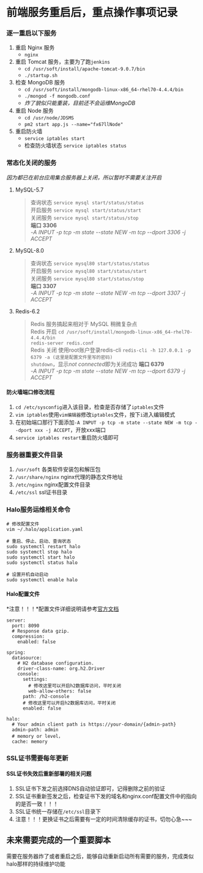 # 前端服务重启后，重点操作事项记录

### 逐一重启以下服务
1. 重启 Nginx 服务  
	+ `nginx`  
2. 重启 Tomcat 服务，主要为了跑`jenkins`  
	+ `cd /usr/soft/install/apache-tomcat-9.0.7/bin`  
	+ `./startup.sh`  
3. 检查 MongoDB 服务  
	+ `cd /usr/soft/install/mongodb-linux-x86_64-rhel70-4.4.4/bin`  
	+ `./mongod -f mongodb.conf`  
	+ *炸了貌似只能重装，目前还不会运维MongoDB*
4. 重启 Node 服务  
	+ `cd /usr/node/JDSMS`  
	+ `pm2 start app.js --name="fx67llNode"`  
5. 重启防火墙
	+ `service iptables start`  
	+ 检查防火墙状态 `service iptables status`  


### 常态化关闭的服务
*因为都已在前台应用集合服务器上关闭，所以暂时不需要关注开启*
1. MySQL-5.7 
	> 查询状态 `service mysql start/status/status`  
	> 开启服务 `service mysql start/status/start`  
	> 关闭服务 `service mysql start/status/stop`  
	> **端口 3306**  
	> *-A INPUT -p tcp -m state --state NEW -m tcp --dport 3306 -j ACCEPT*
2. MySQL-8.0 
	> 查询状态 `service mysql80 start/status/status`  
	> 开启服务 `service mysql80 start/status/start`  
	> 关闭服务 `service mysql80 start/status/stop`  
	> **端口 3307**  
	> *-A INPUT -p tcp -m state --state NEW -m tcp --dport 3307 -j ACCEPT*
3. Redis-6.2
	> Redis 服务搞起来相对于 MySQL 稍微复杂点  
	> Redis 开启
	> `cd /usr/soft/install/mongodb-linux-x86_64-rhel70-4.4.4/bin`  
	> `redis-server redis.conf`  
	> Redis 关闭
	> 使用root账户登录redis-cli `redis-cli -h 127.0.0.1 -p 6379 -a (这里是配置文件里写的密码)`  
	> `shutdown`，显示*not connected*即为关闭成功
	> **端口 6379**  
	> *-A INPUT -p tcp -m state --state NEW -m tcp --dport 6379 -j ACCEPT*
#### 防火墙端口修改流程
1. `cd /etc/sysconfig`进入该目录，检查是否存储了`iptables`文件  
2. `vim iptables`使用`vim编辑器`修改`iptables`文件，按下`i`进入编辑模式  
3. 在初始端口那行下面添加`-A INPUT -p tcp -m state --state NEW -m tcp --dport xxx -j ACCEPT`，开放xxx端口  
4. `service iptables restart`重启防火墙即可  


### 服务器重要文件目录  
1. `/usr/soft` 各类软件安装包和解压包  
2. `/usr/share/nginx` nginx代理的静态文件地址  
3. `/etc/nginx` nginx配置文件目录  
4. `/etc/ssl` ssl证书目录  


### Halo服务运维相关命令
```
# 修改配置文件
vim ~/.halo/application.yaml

# 重启、停止、启动、查询状态
sudo systemctl restart halo
sudo systemctl stop halo
sudo systemctl start halo
sudo systemctl status halo

# 设置开机自动启动
sudo systemctl enable halo
```
#### Halo配置文件
*注意！！！*配置文件详细说明请参考[官方文档](https://docs.halo.run/1.6/getting-started/config)  
```
server:
  port: 8090
  # Response data gzip.
  compression:
    enabled: false
	
spring:
  datasource:
    # H2 database configuration.
    driver-class-name: org.h2.Driver
    console:
      settings:
	    # 修改这里可以开启h2数据库访问，平时关闭
        web-allow-others: false
      path: /h2-console
	  # 修改这里可以开启h2数据库访问，平时关闭
      enabled: false

halo:
  # Your admin client path is https://your-domain/{admin-path}
  admin-path: admin
  # memory or level，
  cache: memory
```


### SSL证书需要每年更新
#### SSL证书失效后重新部署的相关问题
1. SSL证书下发之前选择DNS自动验证即可，记得删除之前的验证
2. SSL证书重新签发之后，检查证书下发的域名和nginx.conf配置文件中的指向的是否一致！！！ 
3. SSL证书统一存储在`/etc/ssl`目录下  
4. 注意！！！更换证书之后需要有一定的时间清除缓存的证书，切勿心急~~~


## 未来需要完成的一个重要脚本
需要在服务器炸了或者重启之后，能够自动重新启动所有需要的服务，完成类似halo那样的持续维护功能